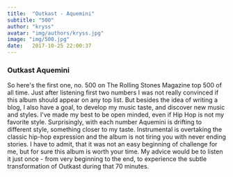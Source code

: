 ```yaml
---
title:  "Outkast - Aquemini"
subtitle: "500"
author: "kryss"
avatar: "img/authors/kryss.jpg"
image: "img/500.jpg"
date:   2017-10-25 22:00:37
---
```


### Outkast Aquemini
So here's the first one, no. 500 on The Rolling Stones Magazine top 500 of all time. Just after listening first two numbers I was not really convinced if this album should appear on any top list. But besides the idea of writing a blog, I also have a goal, to develop my music taste, and discover new music and styles. I've made my best to be open minded, even if Hip Hop is not my favorite style. Surprisingly, with each number Aquemini is drifting to different style, something closer to my taste. Instrumental is overtaking the classic hip-hop expression and the album is not tiring you with never ending stories. I have to admit, that it was not an easy beginning of challenge for me, but for sure this album is worth your time. My advice would be to listen it just once - from very beginning to the end, to experience the subtle transformation of Outkast during that 70 minutes.
